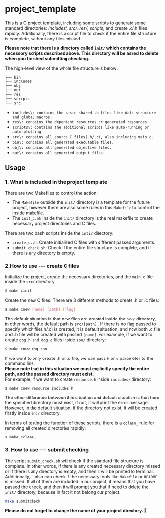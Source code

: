 # project_template
This is a C project template, including some scripts to generate some standard directories: *includes/, src/, res/, scripts*, and create .c/.h files rapidly. Additionally, there is a script file to check if the entire file structure is complete, without any files missed.  

**Please note that there is a directory called `init/` which contains the necessory scripts described above. This directory will be asked to delete when you finished submitting checking.**  

The high-level view of the whole file structure is below:

```
├── bin
├── includes
├── obj
├── out
├── res
├── scripts
└── src
```
- `includes\: contains the basic shared .h files like data structure and global macros.`
- `res\: contains the dependent resources or generated resources`
- `scripts\: contains the additional scripts like auto-running or auto-plotting`
- `src\: contains all source C files(.h/.c), also including main.c.`
- `bin\: contains all generated executable files.`
- `obj\: contains all generated objective files.`
- `out\: contains all generated output files.`

## Usage
### 1. What is included in the project template
There are two Makefiles to control the action:
- The `Makefile` outside the `init/` directory is a template for the future project, however there are also some rules in this `Makefile` to control the inside makefile.
- The `init_c.mk` inside the `init/` directory is the real makefile to create necessary project directories and C files.

There are two bash scripts inside the `inti/` directory:
- `create_c.sh`: Create initialized C files with different passed arguments.
- `submit_check.sh`: Check if the entire file structure is complete, and if there is any directory is empty.

### 2.How to use --- create C files
Initialize the project, create the necessary directories, and the `main.c` file inside the `src/` directory.
```sh
$ make cinit
```
Create the new C files. There are 3 different methods to create .h or .c files:
```sh
$ make cnew [name] [path] [flag]
```
The default situation is that new files are created inside the `src/` directory, in other words, the default path is `src/[path]` . If there is no flag passed to specify which file(.h/.c) is created, it is default situation, and now both .c file and .h file will be created with passed `[name]`. For example, if we want to create `dog.h and dog.c` files inside `zoo/` directory:
```sh
$ make cnew dog zoo
```
If we want to only create .h or .c file, we can pass `h` or `c` parameter to the command line.  
**Please note that in this situation we must explicitly specify the entire path, and the passed directory must exist.**  
For example, if we want to create `resource.h` inside `includes/` directory:
```sh
$ make cnew resource includes h
```
The other difference between this situation and default situation is that here the specified directory must exist, if not, it will print the error message. However, in the default situation, if the directory not exist, it will be created firstly inside `src/` directory.

In terms of testing the function of these scripts, there is a `cclean_` rule for removing all created directories rapidly:
```sh
$ make cclean_
```
### 3. How to use --- submit checking
The script `submit_check.sh` will check if the standard file structure is complete. In other words, if there is any created necessary directory missed or if there is any directory is empty, and then it will be printed to terminal. Additionally, it also can check if the necessary tools like `Makefile` or `README` is missed. If all of them are included in our project, it means that you have passed the check, and then it will prompt you that if need to delete the `init/` directory, because in fact it not belong our project.
```sh
make submitcheck
```
**Please do not forget to change the name of your project directory. :speak_no_evil:**
